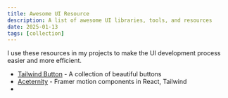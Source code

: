 ```yaml
---
title: Awesome UI Resource
description: A list of awesome UI libraries, tools, and resources
date: 2025-01-13
tags: [collection]
---
```


I use these resources in my projects to make the UI development process easier and more efficient.

- [Tailwind Button](https://devdojo.com/tailwindcss/buttons) - A collection of beautiful buttons
- [Aceternity](https://ui.aceternity.com/components) - Framer motion components in React, Tailwind
- 

